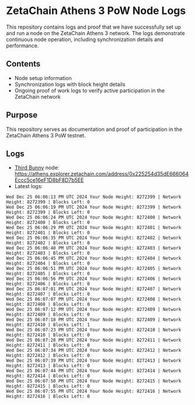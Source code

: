 # ZetaChain Athens 3 PoW Node Logs
This repository contains logs and proof that we have successfully set up and run a node on the ZetaChain Athens 3 network. The logs demonstrate continuous node operation, including synchronization details and performance.

## Contents
- Node setup information
- Synchronization logs with block height details
- Ongoing proof of work logs to verify active participation in the ZetaChain network

## Purpose
This repository serves as documentation and proof of participation in the ZetaChain Athens 3 PoW testnet.

## Logs

- [Third Bunny](https://thirdbunny.xyz/) node: https://athens.explorer.zetachain.com/address/0x225254d35dE666064Eccc5ce16eF1D8bF8D7b5EE
- Latest logs:
```
Wed Dec 25 06:06:13 PM UTC 2024 Your Node Height: 8272399 | Network Height: 8272399 | Blocks Left: 0
Wed Dec 25 06:06:19 PM UTC 2024 Your Node Height: 8272399 | Network Height: 8272399 | Blocks Left: 0
Wed Dec 25 06:06:24 PM UTC 2024 Your Node Height: 8272400 | Network Height: 8272400 | Blocks Left: 0
Wed Dec 25 06:06:29 PM UTC 2024 Your Node Height: 8272401 | Network Height: 8272401 | Blocks Left: 0
Wed Dec 25 06:06:35 PM UTC 2024 Your Node Height: 8272402 | Network Height: 8272402 | Blocks Left: 0
Wed Dec 25 06:06:40 PM UTC 2024 Your Node Height: 8272403 | Network Height: 8272403 | Blocks Left: 0
Wed Dec 25 06:06:45 PM UTC 2024 Your Node Height: 8272404 | Network Height: 8272404 | Blocks Left: 0
Wed Dec 25 06:06:51 PM UTC 2024 Your Node Height: 8272405 | Network Height: 8272405 | Blocks Left: 0
Wed Dec 25 06:06:56 PM UTC 2024 Your Node Height: 8272406 | Network Height: 8272406 | Blocks Left: 0
Wed Dec 25 06:07:01 PM UTC 2024 Your Node Height: 8272407 | Network Height: 8272407 | Blocks Left: 0
Wed Dec 25 06:07:07 PM UTC 2024 Your Node Height: 8272408 | Network Height: 8272408 | Blocks Left: 0
Wed Dec 25 06:07:12 PM UTC 2024 Your Node Height: 8272409 | Network Height: 8272409 | Blocks Left: 0
Wed Dec 25 06:07:18 PM UTC 2024 Your Node Height: 8272409 | Network Height: 8272410 | Blocks Left: 1
Wed Dec 25 06:07:23 PM UTC 2024 Your Node Height: 8272410 | Network Height: 8272410 | Blocks Left: 0
Wed Dec 25 06:07:28 PM UTC 2024 Your Node Height: 8272411 | Network Height: 8272411 | Blocks Left: 0
Wed Dec 25 06:07:34 PM UTC 2024 Your Node Height: 8272412 | Network Height: 8272412 | Blocks Left: 0
Wed Dec 25 06:07:39 PM UTC 2024 Your Node Height: 8272413 | Network Height: 8272413 | Blocks Left: 0
Wed Dec 25 06:07:44 PM UTC 2024 Your Node Height: 8272414 | Network Height: 8272414 | Blocks Left: 0
Wed Dec 25 06:07:50 PM UTC 2024 Your Node Height: 8272415 | Network Height: 8272415 | Blocks Left: 0
Wed Dec 25 06:07:55 PM UTC 2024 Your Node Height: 8272416 | Network Height: 8272416 | Blocks Left: 0
```
